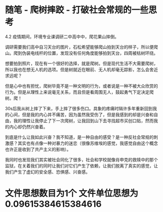# 随笔 - 爬树摔跤 - 打破社会常规的一些思考

4.2 疫情期间，环境专业课调研二中高中中，爬花果山摔倒。

调研需要我们高中自习天台的图片，石松希望能够爬山拍到天台的样子，所以便爬山。爬到伪装电线杆的位置，发现没有任何角度能够拍到天台，四周被枯树环绕。

想要拍到照片，现在有一个很好的选择，就是爬树。但是现代生活不大需要爬树，所以我也在想无人机的选项。但是树就近在眼前、无人机却毫无踪影，怎么会舍近求远呢？

但是心中也有担忧，爬树毕竟不是一种文明的行为，或者说是一种不被大众欣赏的行为。但是从理性上来说毫无关系，而且但是看周围无人，鼓起勇气下定决定爬树。爬！

30s后我从树上摔了下来，手上摔了很多伤口。具象的疼痛时隔许多年重新回到我的心间，但是我的内心并不痛苦，因为虽然我受伤了，但是我感到的却是兴奋和自由，我的理性让我停止了下一次爬树，让我回到山下去寻找超市买创口贴，然而我的内心却仍然兴奋着。

到底是什么让我如此兴奋？我不知道，是一种自由的感受？是一种反社会常规的刺激感？其实也有点像一种对暴力的迷恋（很像苏维埃的感觉，我感觉自由这个概念也许正是收到了共产主义的影响）。

我同时也发现我们其实被社会同化了很多，社会和学校就像肖申克的救赎中的那个监狱，在关着我们的同时让我们对它们产生了依赖，让我们脱离了真实的感觉，让我们产生了虚幻的安全感、恐惧感、兴奋感。

# 文件思想数目为1个 文件单位思想为0.09615384615384616